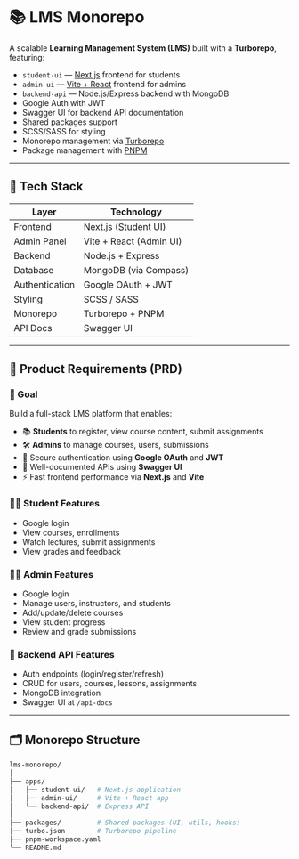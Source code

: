 # 📚 LMS Monorepo

A scalable **Learning Management System (LMS)** built with a **Turborepo**, featuring:

- `student-ui` — [Next.js](https://nextjs.org/) frontend for students
- `admin-ui` — [Vite + React](https://vitejs.dev/) frontend for admins
- `backend-api` — Node.js/Express backend with MongoDB
- Google Auth with JWT
- Swagger UI for backend API documentation
- Shared packages support
- SCSS/SASS for styling
- Monorepo management via [Turborepo](https://turbo.build/)
- Package management with [PNPM](https://pnpm.io)

---

## 🚀 Tech Stack

| Layer          | Technology               |
|----------------|--------------------------|
| Frontend       | Next.js (Student UI)     |
| Admin Panel    | Vite + React (Admin UI)  |
| Backend        | Node.js + Express        |
| Database       | MongoDB (via Compass)    |
| Authentication | Google OAuth + JWT       |
| Styling        | SCSS / SASS              |
| Monorepo       | Turborepo + PNPM         |
| API Docs       | Swagger UI               |

---

## 📄 Product Requirements (PRD)

### 🎯 Goal

Build a full-stack LMS platform that enables:

- 📚 **Students** to register, view course content, submit assignments
- 🛠 **Admins** to manage courses, users, submissions
- 🔐 Secure authentication using **Google OAuth** and **JWT**
- 📑 Well-documented APIs using **Swagger UI**
- ⚡ Fast frontend performance via **Next.js** and **Vite**

### 👨‍🎓 Student Features

- Google login
- View courses, enrollments
- Watch lectures, submit assignments
- View grades and feedback

### 👩‍💼 Admin Features

- Google login
- Manage users, instructors, and students
- Add/update/delete courses
- View student progress
- Review and grade submissions

### 📡 Backend API Features

- Auth endpoints (login/register/refresh)
- CRUD for users, courses, lessons, assignments
- MongoDB integration
- Swagger UI at `/api-docs`

---

## 🗂 Monorepo Structure

```bash
lms-monorepo/
│
├── apps/
│   ├── student-ui/   # Next.js application
│   ├── admin-ui/     # Vite + React app
│   └── backend-api/  # Express API
│
├── packages/         # Shared packages (UI, utils, hooks)
├── turbo.json        # Turborepo pipeline
├── pnpm-workspace.yaml
└── README.md
